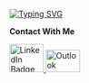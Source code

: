 
[![Typing SVG](https://readme-typing-svg.demolab.com?font=Fira+Code&pause=1000&color=2E12F7&width=435&lines=Hi+there+%F0%9F%91%8B+I'm+Katren+Mikhael;welcome+to+my+profile+;I'm+Full+Stack+Laravel++Developer)](https://git.io/typing-svg)


**Contact With Me**
<div id="badges">
  <a href="linkedin.com/in/katren-mikhael-540350218">
    <img src="https://raw.githubusercontent.com/rahuldkjain/github-profile-readme-generator/master/src/images/icons/Social/linked-in-alt.svg" alt="LinkedIn Badge" style="width:60px;height:50px"/>
  </a>
   <a href="linkedin.com/in/katren-mikhael-540350218">
    <img  src="https://github.com/sempostma/office365-icons/raw/master/png/256/outlook.png" alt="Outlook Badge" style="width:60px;height:40px;margine-left=40px"/>
  </a>
</div>  


